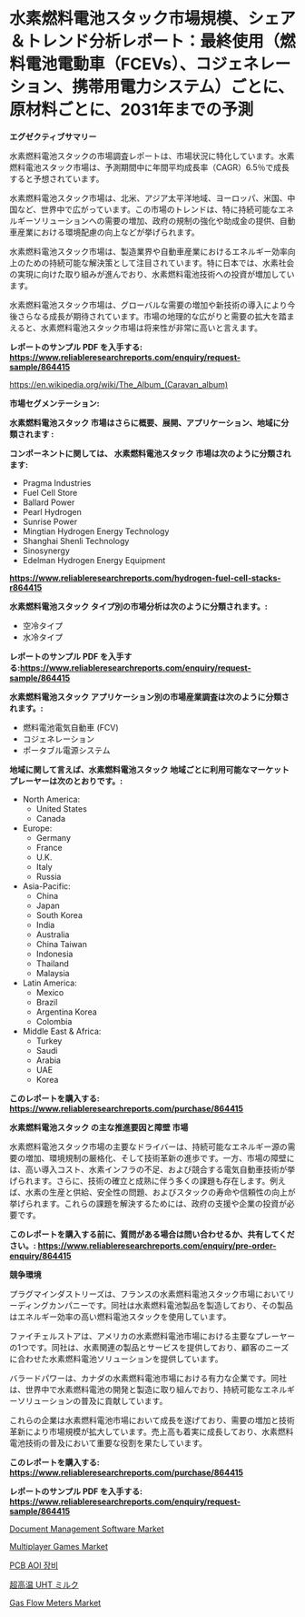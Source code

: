 <p><h1>水素燃料電池スタック市場規模、シェア＆トレンド分析レポート：最終使用（燃料電池電動車（FCEVs）、コジェネレーション、携帯用電力システム）ごとに、原材料ごとに、2031年までの予測</h1></p><p><strong>エグゼクティブサマリー</strong></p>
<p><p>水素燃料電池スタックの市場調査レポートは、市場状況に特化しています。水素燃料電池スタック市場は、予測期間中に年間平均成長率（CAGR）6.5％で成長すると予想されています。</p><p>水素燃料電池スタック市場は、北米、アジア太平洋地域、ヨーロッパ、米国、中国など、世界中で広がっています。この市場のトレンドは、特に持続可能なエネルギーソリューションへの需要の増加、政府の規制の強化や助成金の提供、自動車産業における環境配慮の向上などが挙げられます。</p><p>水素燃料電池スタック市場は、製造業界や自動車産業におけるエネルギー効率向上のための持続可能な解決策として注目されています。特に日本では、水素社会の実現に向けた取り組みが進んでおり、水素燃料電池技術への投資が増加しています。</p><p>水素燃料電池スタック市場は、グローバルな需要の増加や新技術の導入により今後さらなる成長が期待されています。市場の地理的な広がりと需要の拡大を踏まえると、水素燃料電池スタック市場は将来性が非常に高いと言えます。</p></p>
<p><strong>レポートのサンプル PDF を入手する: <a href="https://www.reliableresearchreports.com/enquiry/request-sample/864415">https://www.reliableresearchreports.com/enquiry/request-sample/864415</a></strong></p>
<p><a href="https://en.wikipedia.org/wiki/The_Album_(Caravan_album)">https://en.wikipedia.org/wiki/The_Album_(Caravan_album)</a></p>
<p><strong>市場セグメンテーション:</strong></p>
<p><strong> 水素燃料電池スタック 市場はさらに概要、展開、アプリケーション、地域に分類されます :</strong></p>
<p><strong>コンポーネントに関しては、 水素燃料電池スタック 市場は次のように分類されます:</strong></p>
<p><ul><li>Pragma Industries</li><li>Fuel Cell Store</li><li>Ballard Power</li><li>Pearl Hydrogen</li><li>Sunrise Power</li><li>Mingtian Hydrogen Energy Technology</li><li>Shanghai Shenli Technology</li><li>Sinosynergy</li><li>Edelman Hydrogen Energy Equipment</li></ul></p>
<p><strong><a href="https://www.reliableresearchreports.com/hydrogen-fuel-cell-stacks-r864415">https://www.reliableresearchreports.com/hydrogen-fuel-cell-stacks-r864415</a></strong></p>
<p><strong> 水素燃料電池スタック タイプ別の市場分析は次のように分類されます。:</strong></p>
<p><ul><li>空冷タイプ</li><li>水冷タイプ</li></ul></p>
<p><strong>レポートのサンプル PDF を入手する:<a href="https://www.reliableresearchreports.com/enquiry/request-sample/864415">https://www.reliableresearchreports.com/enquiry/request-sample/864415</a></strong></p>
<p><strong> 水素燃料電池スタック アプリケーション別の市場産業調査は次のように分類されます。:</strong></p>
<p><ul><li>燃料電池電気自動車 (FCV)</li><li>コジェネレーション</li><li>ポータブル電源システム</li></ul></p>
<p><strong>地域に関して言えば、水素燃料電池スタック 地域ごとに利用可能なマーケットプレーヤーは次のとおりです。:</strong></p>
<p><ul>
    <li>
        North America:
        <ul>
            <li>United States</li>
            <li>Canada</li>
        </ul>
    </li>
    <li>
        Europe:
        <ul>
            <li>Germany</li>
            <li>France</li>
            <li>U.K.</li>
            <li>Italy</li>
            <li>Russia</li>
        </ul>
    </li>
    <li>
        Asia-Pacific:
        <ul>
            <li>China</li>
            <li>Japan</li>
            <li>South Korea</li>
            <li>India</li>
            <li>Australia</li>
            <li>China Taiwan</li>
            <li>Indonesia</li>
            <li>Thailand</li>
            <li>Malaysia</li>
        </ul>
    </li>
    <li>
        Latin America:
        <ul>
            <li>Mexico</li>
            <li>Brazil</li>
            <li>Argentina Korea</li>
            <li>Colombia</li>
        </ul>
    </li>
    <li>
        Middle East & Africa:
        <ul>
            <li>Turkey</li>
            <li>Saudi</li>
            <li>Arabia</li>
            <li>UAE</li>
            <li>Korea</li>
        </ul>
    </li>
    </ul></p>
<p><strong>このレポートを購入する: <a href="https://www.reliableresearchreports.com/purchase/864415">https://www.reliableresearchreports.com/purchase/864415</a></strong></p>
<p><strong>水素燃料電池スタック の主な推進要因と障壁 市場</strong></p>
<p><p>水素燃料電池スタック市場の主要なドライバーは、持続可能なエネルギー源の需要の増加、環境規制の厳格化、そして技術革新の進歩です。一方、市場の障壁には、高い導入コスト、水素インフラの不足、および競合する電気自動車技術が挙げられます。さらに、技術の確立と成熟に伴う多くの課題も存在します。例えば、水素の生産と供給、安全性の問題、およびスタックの寿命や信頼性の向上が挙げられます。これらの課題を解決するためには、政府の支援や企業の投資が必要です。</p></p>
<p><strong>このレポートを購入する前に、質問がある場合は問い合わせるか、共有してください。: <a href="https://www.reliableresearchreports.com/enquiry/pre-order-enquiry/864415">https://www.reliableresearchreports.com/enquiry/pre-order-enquiry/864415</a></strong></p>
<p><strong>競争環境</strong></p>
<p><p>プラグマイ​​ンダストリーズは、フランスの水素燃料電池スタック市場においてリーディングカンパニーです。同社は水素燃料電池製品を製造しており、その製品はエネルギー効率の高い燃料電池スタックを使用しています。</p><p>ファイチェルストアは、アメリカの水素燃料電池市場における主要なプレーヤーの1つです。同社は、水素関連の製品とサービスを提供しており、顧客のニーズに合わせた水素燃料電池ソリューションを提供しています。</p><p>バラードパワーは、カナダの水素燃料電池市場における有力な企業です。同社は、世界中で水素燃料電池の開発と製造に取り組んでおり、持続可能なエネルギーソリューションの普及に貢献しています。</p><p>これらの企業は水素燃料電池市場において成長を遂げており、需要の増加と技術革新により市場規模が拡大しています。売上高も着実に成長しており、水素燃料電池技術の普及において重要な役割を果たしています。</p></p>
<p><strong>このレポートを購入する: <a href="https://www.reliableresearchreports.com/purchase/864415">https://www.reliableresearchreports.com/purchase/864415</a></strong></p>
<p><strong>レポートのサンプル PDF を入手する: <a href="https://www.reliableresearchreports.com/enquiry/request-sample/864415">https://www.reliableresearchreports.com/enquiry/request-sample/864415</a></strong><strong></strong></p>
<p><p><a href="https://github.com/ksleyeze/Market-Research-Report-List-1/blob/main/document-management-software-market.md">Document Management Software Market</a></p><p><a href="https://github.com/eliasMan59/Market-Research-Report-List-1/blob/main/multiplayer-games-market.md">Multiplayer Games Market</a></p><p><a href="https://medium.com/@uisoxxuy65/pcb-aoi-%EC%9E%A5%EB%B9%84-%EC%8B%9C%EC%9E%A5-%EA%B8%80%EB%A1%9C%EB%B2%8C-%EB%B0%8F-%EC%A7%80%EC%97%AD-%EB%B6%84%EC%84%9D-%EC%A7%80%EC%97%AD-%EA%B5%AD%EA%B0%80-%EC%88%98%EC%A4%80-%EB%B6%84%EC%84%9D-%EB%B0%8F-%EA%B2%BD%EC%9F%81-%ED%99%98%EA%B2%BD%EC%97%90-%EC%B4%88%EC%A0%90%EC%9D%84-%EB%A7%9E%EC%B6%98-e9dabba627c7">PCB AOI 장비</a></p><p><a href="https://medium.com/@reyeshowell655/2031-%E5%B9%B4%E3%81%BE%E3%81%A7%E3%81%AE%E8%B6%85%E9%AB%98%E6%B8%A9%E6%AE%BA%E8%8F%8C%E7%89%9B%E4%B9%B3%E5%B8%82%E5%A0%B4%E8%AA%BF%E6%9F%BB%E3%81%A8%E7%94%A3%E6%A5%AD%E9%80%B2%E5%8C%96-%E3%81%8A%E3%82%88%E3%81%B3%E4%BA%88%E6%B8%AC-4b48fa744bd7">超高温 UHT ミルク</a></p><p><a href="https://issuu.com/reportprime-2/docs/gas-flow-meters-market-size-2030.pptx">Gas Flow Meters Market</a></p></p>